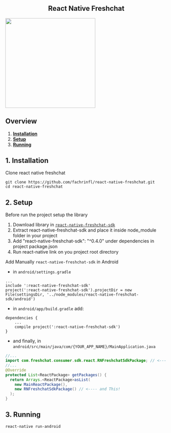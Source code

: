 <h2 align="center">
  <br /><br />
  React Native Freshchat
  <br />
</h2>


<img src="https://user-images.githubusercontent.com/28708584/44704754-bdd68800-aac6-11e8-8e82-655ad9792963.png" width="280" />

## Overview

1. **[Installation](#1-installation)**
2. **[Setup](#2-setup)**
3. **[Running](#3-running)**

## 1. Installation

Clone react native freshchat
```aidl
git clone https://github.com/fachrinfl/react-native-freshchat.git
cd react-native-freshchat
```

## 2. Setup

Before run the project setup the library
1. Download library in [`react-native-freshchat-sdk`](https://rnfreshchatsdk.firebaseapp.com/)
2. Extract react-native-freshchat-sdk and place it inside node_module folder in your project
3. Add "react-native-freshchat-sdk": "^0.4.0" under dependencies in project package.json
4. Run react-native link on you project root directory


Add Manually `react-native-freshchat-sdk` in Android
- in `android/settings.gradle`
```
...
include ':react-native-freshchat-sdk'
project(':react-native-freshchat-sdk').projectDir = new File(settingsDir, '../node_modules/react-native-freshchat-sdk/android')
```

- in `android/app/build.gradle` add:
```
dependencies {
    ...
    compile project(':react-native-freshchat-sdk')
}
```

- and finally, in `android/src/main/java/com/{YOUR_APP_NAME}/MainApplication.java`
```java
//...
import com.freshchat.consumer.sdk.react.RNFreshchatSdkPackage; // <--- This!
//...
@Override
protected List<ReactPackage> getPackages() {
  return Arrays.<ReactPackage>asList(
    new MainReactPackage(),
    new RNFreshchatSdkPackage() // <---- and This!
  );
}
```

## 3. Running
```aidl
react-native run-android
```
